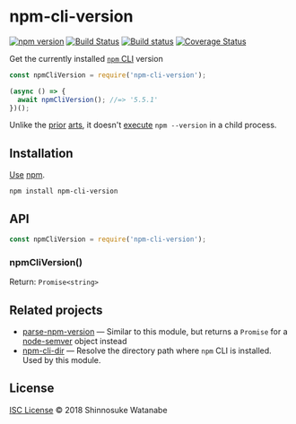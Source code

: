 # npm-cli-version

[![npm version](https://img.shields.io/npm/v/npm-cli-version.svg)](https://www.npmjs.com/package/npm-cli-version)
[![Build Status](https://travis-ci.org/shinnn/npm-cli-version.svg?branch=master)](https://travis-ci.org/shinnn/npm-cli-version)
[![Build status](https://ci.appveyor.com/api/projects/status/54kxhi2qtd12p4d0/branch/master?svg=true)](https://ci.appveyor.com/project/ShinnosukeWatanabe/npm-cli-version/branch/master)
[![Coverage Status](https://img.shields.io/coveralls/shinnn/npm-cli-version.svg)](https://coveralls.io/github/shinnn/npm-cli-version?branch=master)

Get the currently installed [`npm` CLI](https://github.com/npm/npm) version

```javascript
const npmCliVersion = require('npm-cli-version');

(async () => {
  await npmCliVersion(); //=> '5.5.1'
})();
```

Unlike the [prior](https://github.com/ngryman/npm-v) [arts](https://github.com/vvo/npm-version), it doesn't [execute](https://nodejs.org/api/child_process.html#child_process_child_process_exec_command_options_callback) `npm --version` in a child process.

## Installation

[Use](https://docs.npmjs.com/cli/install) [npm](https://docs.npmjs.com/getting-started/what-is-npm).

```
npm install npm-cli-version
```

## API

```javascript
const npmCliVersion = require('npm-cli-version');
```

### npmCliVersion()

Return: `Promise<string>`

## Related projects

* [parse-npm-version](https://github.com/shinnn/parse-npm-version) — Similar to this module, but returns a `Promise` for a [node-semver](https://github.com/npm/node-semver) object instead
* [npm-cli-dir](https://github.com/shinnn/npm-cli-dir) — Resolve the directory path where `npm` CLI is installed. Used by this module.

## License

[ISC License](./LICENSE) © 2018 Shinnosuke Watanabe
